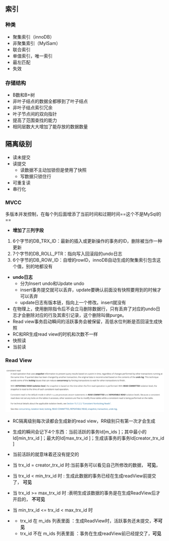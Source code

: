## 索引

### 种类

- 聚集索引（innoDB）
- 非聚集索引（MylSam）
- 联合索引
- 单值索引，唯一索引
- 最左匹配
- 失效

### 存储结构

- B数和B+树
- 非叶子结点的数据全都移到了叶子结点
- 非叶子结点索引冗余
- 叶子节点间的双向指针
- 提高了范围查找的能力
- 相同层数大大增加了能存放的数据数量

## 隔离级别

- 读未提交
- 读提交
  - 读数据不主动加锁但是使用了快照
  - 写数据只锁住行
- 可重复读
- 串行化

### MVCC

多版本并发控制，在每个列后面增添了当前时间和过期时间==这个不是MySql的==

- **增加了三列字段**

1. 6个字节的DB_TRX_ID：最新的插入或更新操作的事务的ID，删除被当作一种更新
2. 7个字节的DB_ROLL_PTR：指向写入回滚段的undo日志
3. 6个字节的DB_ROW_ID：自增的rowID，innoDB自动生成的聚集索引包含这个值，别的地都没有

- **undo日志**
  - 分为Insert undo和Update undo
  - insert事务提交就可以丢弃，update要确认前面没有快照要用到的时候才可以丢弃
  - update日志有版本链，指向上一个修改。insert就没有
- 在物理上，使用删除指令后不会立马删除数据行，只有丢弃了对应的undo日志才会删除对应的行及其索引记录，这个删除叫做purge。
- Read view事务启动瞬间的活跃事务会被保留，高低水位判断是否回滚生成快照
- RC和RR生成read view的时机和次数不一样
- 快照读
- 当前读

### Read View

![一致性读](MySQL.assets/一致性读.png)

- RC隔离级别每次读都会生成新的read view，RR级别只有第一次才会生成
- 生成的瞬间会记下4个东西：当前活跃的事务Id[m_ids ]；其中最小的Id[min_trx_id ]；最大的Id[max_trx_id ]；生成该事务的事务Id[creator_trx_id ]
- 当前活跃的就意味着还没有提交的

- 当 trx_id = creator_trx_id 时:当前事务可以看见自己所修改的数据， **可见**，

- 当 trx_id < min_trx_id 时  : 生成此数据的事务已经在生成readView前提交了， **可见**

- 当  trx_id >= max_trx_id 时  :表明生成该数据的事务是在生成ReadView后才开启的， **不可见**

- 当  min_trx_id <= trx_id < max_trx_id 时

- - trx_id 在 m_ids 列表里面 ：生成ReadView时，活跃事务还未提交，**不可见**
  - trx_id 不在 m_ids 列表里面 ：事务在生成readView前已经提交了，**可见**